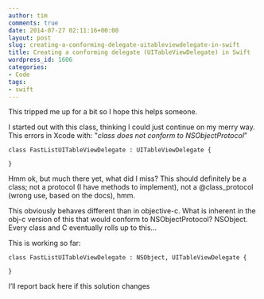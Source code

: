 ```yaml
---
author: tim
comments: true
date: 2014-07-27 02:11:16+00:00
layout: post
slug: creating-a-conforming-delegate-uitableviewdelegate-in-swift
title: Creating a conforming delegate (UITableViewDelegate) in Swift
wordpress_id: 1606
categories:
- Code
tags:
- swift
---
```


This tripped me up for a bit so I hope this helps someone.




I started out with this class, thinking I could just continue on my merry way. This errors in Xcode with: "_class does not conform to NSObjectProtocol_”



    
    
    class FastListUITableViewDelegate : UITableViewDelegate {
        
    }
    




Hmm ok, but much there yet, what did I miss? This should definitely be a class; not a protocol (I have methods to implement), not a @class_protocol (wrong use, based on the docs), hmm.




This obviously behaves different than in objective-c. What is inherent in the obj-c version of this that would conform to NSObjectProtocol? NSObject. Every class and C eventually rolls up to this…




This is working so far:



    
    
    class FastListUITableViewDelegate : NSObject, UITableViewDelegate {
        
    }
    




I’ll report back here if this solution changes
